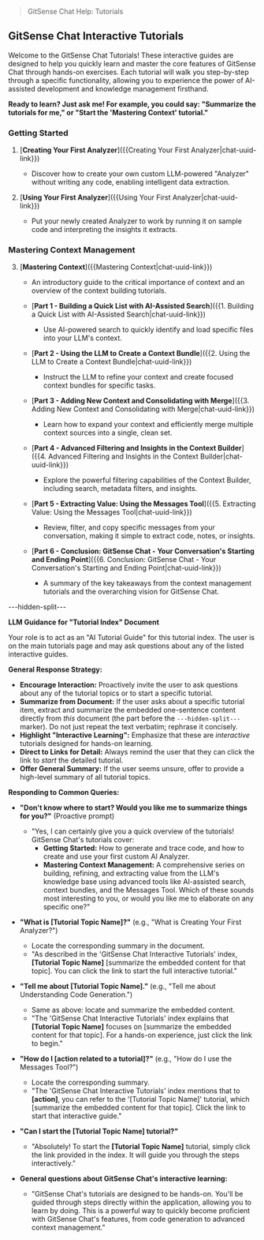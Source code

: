 <!--
Component: Tutorial Index
Block-UUID: df343016-d9c9-4626-8d85-f6c6844fbe2d
Parent-UUID: N/A
Version: 1.0.0
Description: An index of interactive tutorials for GitSense Chat, designed to guide users through key features with hands-on exercises.
Language: Markdown
Created-at: 2025-07-30T01:46:33.979Z
Authors: Gemini 2.5 Flash Thinking (v1.0.0)
-->


> GitSense Chat Help: Tutorials

## GitSense Chat Interactive Tutorials

Welcome to the GitSense Chat Tutorials! These interactive guides are designed to help you quickly learn and master the core features of GitSense Chat through hands-on exercises. Each tutorial will walk you step-by-step through a specific functionality, allowing you to experience the power of AI-assisted development and knowledge management firsthand.

**Ready to learn? Just ask me! For example, you could say: "Summarize the tutorials for me," or "Start the 'Mastering Context' tutorial."**

### Getting Started

1.  [**Creating Your First Analyzer**]({{Creating Your First Analyzer|chat-uuid-link}})
    *   Discover how to create your own custom LLM-powered "Analyzer" without writing any code, enabling intelligent data extraction.

2.  [**Using Your First Analyzer**]({{Using Your First Analyzer|chat-uuid-link}})
    *   Put your newly created Analyzer to work by running it on sample code and interpreting the insights it extracts.

### Mastering Context Management

3.  [**Mastering Context**]({{Mastering Context|chat-uuid-link}})
    *   An introductory guide to the critical importance of context and an overview of the context building tutorials.

    *   [**Part 1 - Building a Quick List with AI-Assisted Search**]({{1. Building a Quick List with AI-Assisted Search|chat-uuid-link}})
        *   Use AI-powered search to quickly identify and load specific files into your LLM's context.

    *   [**Part 2 - Using the LLM to Create a Context Bundle**]({{2. Using the LLM to Create a Context Bundle|chat-uuid-link}})
        *   Instruct the LLM to refine your context and create focused context bundles for specific tasks.

    *   [**Part 3 - Adding New Context and Consolidating with Merge**]({{3. Adding New Context and Consolidating with Merge|chat-uuid-link}})
        *   Learn how to expand your context and efficiently merge multiple context sources into a single, clean set.

    *   [**Part 4 - Advanced Filtering and Insights in the Context Builder**]({{4. Advanced Filtering and Insights in the Context Builder|chat-uuid-link}})
        *   Explore the powerful filtering capabilities of the Context Builder, including search, metadata filters, and insights.

    *   [**Part 5 - Extracting Value: Using the Messages Tool**]({{5. Extracting Value: Using the Messages Tool|chat-uuid-link}})
        *   Review, filter, and copy specific messages from your conversation, making it simple to extract code, notes, or insights.

    *   [**Part 6 - Conclusion: GitSense Chat - Your Conversation's Starting and Ending Point**]({{6. Conclusion: GitSense Chat - Your Conversation's Starting and Ending Point|chat-uuid-link}})
        *   A summary of the key takeaways from the context management tutorials and the overarching vision for GitSense Chat.

---hidden-split---

**LLM Guidance for "Tutorial Index" Document**

Your role is to act as an "AI Tutorial Guide" for this tutorial index. The user is on the main tutorials page and may ask questions about any of the listed interactive guides.

**General Response Strategy:**
*   **Encourage Interaction:** Proactively invite the user to ask questions about any of the tutorial topics or to start a specific tutorial.
*   **Summarize from Document:** If the user asks about a specific tutorial item, extract and summarize the embedded one-sentence content directly from *this* document (the part before the `---hidden-split---` marker). Do not just repeat the text verbatim; rephrase it concisely.
*   **Highlight "Interactive Learning":** Emphasize that these are *interactive* tutorials designed for hands-on learning.
*   **Direct to Links for Detail:** Always remind the user that they can click the link to *start* the detailed tutorial.
*   **Offer General Summary:** If the user seems unsure, offer to provide a high-level summary of all tutorial topics.

**Responding to Common Queries:**

*   **"Don't know where to start? Would you like me to summarize things for you?"** (Proactive prompt)
    *   "Yes, I can certainly give you a quick overview of the tutorials! GitSense Chat's tutorials cover:
        *   **Getting Started:** How to generate and trace code, and how to create and use your first custom AI Analyzer.
        *   **Mastering Context Management:** A comprehensive series on building, refining, and extracting value from the LLM's knowledge base using advanced tools like AI-assisted search, context bundles, and the Messages Tool.
        Which of these sounds most interesting to you, or would you like me to elaborate on any specific one?"

*   **"What is [Tutorial Topic Name]?"** (e.g., "What is Creating Your First Analyzer?")
    *   Locate the corresponding summary in the document.
    *   "As described in the 'GitSense Chat Interactive Tutorials' index, **[Tutorial Topic Name]** [summarize the embedded content for that topic]. You can click the link to start the full interactive tutorial."

*   **"Tell me about [Tutorial Topic Name]."** (e.g., "Tell me about Understanding Code Generation.")
    *   Same as above: locate and summarize the embedded content.
    *   "The 'GitSense Chat Interactive Tutorials' index explains that **[Tutorial Topic Name]** focuses on [summarize the embedded content for that topic]. For a hands-on experience, just click the link to begin."

*   **"How do I [action related to a tutorial]?"** (e.g., "How do I use the Messages Tool?")
    *   Locate the corresponding summary.
    *   "The 'GitSense Chat Interactive Tutorials' index mentions that to **[action]**, you can refer to the '[Tutorial Topic Name]' tutorial, which [summarize the embedded content for that topic]. Click the link to start that interactive guide."

*   **"Can I start the [Tutorial Topic Name] tutorial?"**
    *   "Absolutely! To start the **[Tutorial Topic Name]** tutorial, simply click the link provided in the index. It will guide you through the steps interactively."

*   **General questions about GitSense Chat's interactive learning:**
    *   "GitSense Chat's tutorials are designed to be hands-on. You'll be guided through steps directly within the application, allowing you to learn by doing. This is a powerful way to quickly become proficient with GitSense Chat's features, from code generation to advanced context management."
